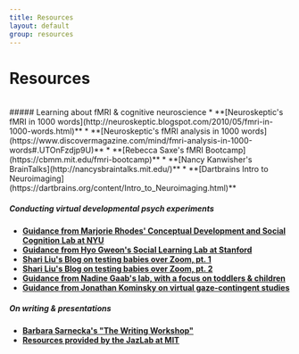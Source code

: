 ```yaml
---
title: Resources
layout: default
group: resources
---
```


# Resources
<br>
##### Learning about fMRI & cognitive neuroscience
  * **[Neuroskeptic's fMRI in 1000 words](http://neuroskeptic.blogspot.com/2010/05/fmri-in-1000-words.html)**
  * **[Neuroskeptic's fMRI analysis in 1000 words](https://www.discovermagazine.com/mind/fmri-analysis-in-1000-words#.UTOnFzdjp9U)**
  * **[Rebecca Saxe's fMRI Bootcamp](https://cbmm.mit.edu/fmri-bootcamp)**
  * **[Nancy Kanwisher's BrainTalks](http://nancysbraintalks.mit.edu/)**
  * **[Dartbrains Intro to Neuroimaging](https://dartbrains.org/content/Intro_to_Neuroimaging.html)**

##### Conducting virtual developmental psych experiments
  * **[Guidance from Marjorie Rhodes' Conceptual Development and Social Cognition Lab at NYU](http://discoveriesonline.org/)**
  * **[Guidance from Hyo Gweon's Social Learning Lab at Stanford](http://sll.stanford.edu/docs/Webinar_materials_v2.pdf)**
  * **[Shari Liu's Blog on testing babies over Zoom, pt. 1](https://medium.com/@shariliued/testing-babies-online-over-zoom-part-1-745e5246b0af)**
  * **[Shari Liu's Blog on testing babies over Zoom, pt. 2](https://medium.com/@shariliued/testing-babies-online-over-zoom-part-2-57ea880a6961)**
  * **[Guidance from Nadine Gaab's lab, with a focus on toddlers & children](https://osf.io/wg4ef/)**
  * **[Guidance from Jonathan Kominsky on virtual gaze-contingent studies](https://docs.google.com/document/d/1OTv7Ys9nrnZaYMCOlk7tm_q_k5jVEOOAsrYEWUUqwyY/edit)**

##### On writing & presentations
  * **[Barbara Sarnecka's "The Writing Workshop"](https://sites.google.com/uci.edu/sarneckalab/book?authuser=0)**
  * **[Resources provided by the JazLab at MIT](https://jazlab.org/writing/)**
